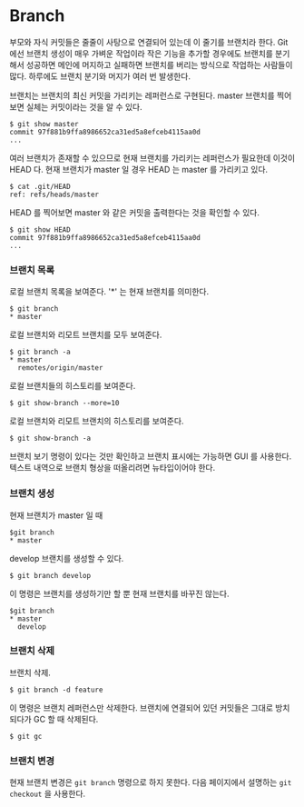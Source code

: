 # Branch

부모와 자식 커밋들은 줄줄이 사탕으로 연결되어 있는데 이 줄기를 브랜치라 한다.
Git 에선 브랜치 생성이 매우 가벼운 작업이라 작은 기능을 추가할 경우에도 브랜치를 분기해서
성공하면 메인에 머지하고 실패하면 브랜치를 버리는 방식으로 작업하는 사람들이 많다.
하루에도 브랜치 분기와 머지가 여러 번 발생한다.

브랜치는 브랜치의 최신 커밋을 가리키는 레퍼런스로 구현된다.
master 브랜치를 찍어보면 실체는 커밋이라는 것을 알 수 있다.

	$ git show master
	commit 97f881b9ffa8986652ca31ed5a8efceb4115aa0d
	...

여러 브랜치가 존재할 수 있으므로 현재 브랜치를 가리키는 레퍼런스가 필요한데 이것이 HEAD 다.
현재 브랜치가 master 일 경우 HEAD 는 master 를 가리키고 있다.

	$ cat .git/HEAD
	ref: refs/heads/master

HEAD 를 찍어보면 master 와 같은 커밋을 출력한다는 것을 확인할 수 있다.

	$ git show HEAD
	commit 97f881b9ffa8986652ca31ed5a8efceb4115aa0d
	...


### 브랜치 목록

로컬 브랜치 목록을 보여준다. '*' 는 현재 브랜치를 의미한다.

	$ git branch
	* master

로컬 브랜치와 리모트 브랜치를 모두 보여준다.

	$ git branch -a
	* master
	  remotes/origin/master

로컬 브랜치들의 히스토리를 보여준다.

	$ git show-branch --more=10

로컬 브랜치와 리모트 브랜치의 히스토리를 보여준다.

	$ git show-branch -a

브랜치 보기 명령이 있다는 것만 확인하고 브랜치 표시에는 가능하면 GUI 를 사용한다.
텍스트 내역으로 브랜치 형상을 떠올리려면 뉴타입이어야 한다.


### 브랜치 생성

현재 브랜치가 master 일 때

	$git branch
	* master

develop 브랜치를 생성할 수 있다.

	$ git branch develop

이 명령은 브랜치를 생성하기만 할 뿐 현재 브랜치를 바꾸진 않는다.

	$git branch
	* master
	  develop


### 브랜치 삭제

브랜치 삭제.

	$ git branch -d feature

이 명령은 브랜치 레퍼런스만 삭제한다.
브랜치에 연결되어 있던 커밋들은 그대로 방치되다가 GC 할 때 삭제된다.

	$ git gc


### 브랜치 변경

현재 브랜치 변경은 `git branch` 명령으로 하지 못한다.
다음 페이지에서 설명하는 `git checkout` 을 사용한다.
